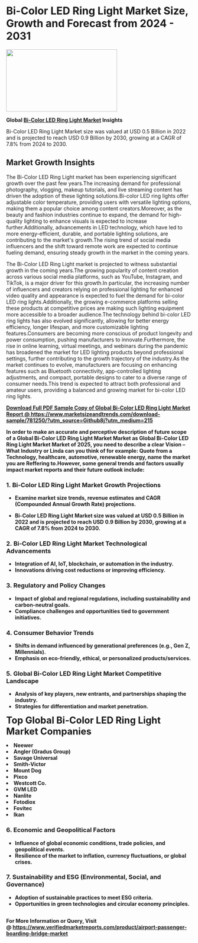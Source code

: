 <H1>Bi-Color LED Ring Light Market Size, Growth and Forecast from 2024 - 2031</H1><img class="aligncenter size-medium wp-image-584254" src="https://thirdeyenews.in/wp-content/uploads/2024/09/Global-Market-Research-300x168.jpeg" alt="" width="300" height="168" /><p><strong>Global&nbsp;<a href="https://www.marketsizeandtrends.com/download-sample/781250/?utm_source=Github8j?utm_medium=215">Bi-Color LED Ring Light Market</a> Insights</strong></p><p>Bi-Color LED Ring Light Market size was valued at USD 0.5 Billion in 2022 and is projected to reach USD 0.9 Billion by 2030, growing at a CAGR of 7.8% from 2024 to 2030.</p><p><h2>Market Growth Insights</h2> <p>The Bi-Color LED Ring Light market has been experiencing significant growth over the past few years.The increasing demand for professional photography, vlogging, makeup tutorials, and live streaming content has driven the adoption of these lighting solutions.Bi-color LED ring lights offer adjustable color temperature, providing users with versatile lighting options, making them a popular choice among content creators.Moreover, as the beauty and fashion industries continue to expand, the demand for high-quality lighting to enhance visuals is expected to increase further.Additionally, advancements in LED technology, which have led to more energy-efficient, durable, and portable lighting solutions, are contributing to the market's growth.The rising trend of social media influencers and the shift toward remote work are expected to continue fueling demand, ensuring steady growth in the market in the coming years.</p> <p><strong><a href="#"></a></strong></p> <p>The Bi-Color LED Ring Light market is projected to witness substantial growth in the coming years.The growing popularity of content creation across various social media platforms, such as YouTube, Instagram, and TikTok, is a major driver for this growth.In particular, the increasing number of influencers and creators relying on professional lighting for enhanced video quality and appearance is expected to fuel the demand for bi-color LED ring lights.Additionally, the growing e-commerce platforms selling these products at competitive prices are making such lighting equipment more accessible to a broader audience.The technology behind bi-color LED ring lights has also evolved significantly, allowing for better energy efficiency, longer lifespan, and more customizable lighting features.Consumers are becoming more conscious of product longevity and power consumption, pushing manufacturers to innovate.Furthermore, the rise in online learning, virtual meetings, and webinars during the pandemic has broadened the market for LED lighting products beyond professional settings, further contributing to the growth trajectory of the industry.As the market continues to evolve, manufacturers are focusing on enhancing features such as Bluetooth connectivity, app-controlled lighting adjustments, and compact, portable designs to cater to a diverse range of consumer needs.This trend is expected to attract both professional and amateur users, providing a balanced and growing market for bi-color LED ring lights.</p> <p><strong><a href="#"></p><p><span class=""><strong>Download Full PDF Sample Copy of Global Bi-Color LED Ring Light Market Report</strong> @ <a href="https://www.marketsizeandtrends.com/download-sample/781250/?utm_source=Github8j?utm_medium=215" target="_blank">https://www.marketsizeandtrends.com/download-sample/781250/?utm_source=Github8j?utm_medium=215</a></span></p><p>In order to make an accurate and perceptive description of future scope of a Global&nbsp;Bi-Color LED Ring Light Market Market as Global&nbsp;Bi-Color LED Ring Light Market Market of 2025, you need to describe a clear Vision &ndash; What Industry or Linda can you think of for example: Quote from a Technology, healthcare, automotive, renewable energy, name the market you are Reffering to.However, some general trends and factors usually impact market reports and their future outlook include:</p><h3>1.&nbsp;<strong>Bi-Color LED Ring Light Market Growth Projections</strong></h3><ul><li>Examine market size trends, revenue estimates and CAGR (Compounded Annual Growth Rate) projections.</li><li><p>Bi-Color LED Ring Light Market size was valued at USD 0.5 Billion in 2022 and is projected to reach USD 0.9 Billion by 2030, growing at a CAGR of 7.8% from 2024 to 2030.</p></li></ul><h3>2.&nbsp;<strong>Bi-Color LED Ring Light Market Technological Advancements</strong></h3><ul><li>Integration of AI, IoT, blockchain, or automation in the industry.</li><li>Innovations driving cost reductions or improving efficiency.</li></ul><h3>3.&nbsp;<strong>Regulatory and Policy Changes</strong></h3><ul><li>Impact of global and regional regulations, including sustainability and carbon-neutral goals.</li><li>Compliance challenges and opportunities tied to government initiatives.</li></ul><h3>4.&nbsp;<strong>Consumer Behavior Trends</strong></h3><ul><li>Shifts in demand influenced by generational preferences (e.g., Gen Z, Millennials).</li><li>Emphasis on eco-friendly, ethical, or personalized products/services.</li></ul><h3>5.&nbsp;<strong>Global Bi-Color LED Ring Light Market Competitive Landscape</strong></h3><ul><li>Analysis of key players, new entrants, and partnerships shaping the industry.</li><li>Strategies for differentiation and market penetration.</li></ul><p data-pm-slice="1 1 []"><span style="color: inherit; font-family: inherit; font-size: 25px;">Top Global Bi-Color LED Ring Light Market Companies</span></p><div class="" data-test-id=""><p><li>Neewer</li><li> Angler (Gradus Group)</li><li> Savage Universal</li><li> Smith-Victor</li><li> Mount Dog</li><li> Pixco</li><li> Westcott Co.</li><li> GVM LED</li><li> Nanlite</li><li> Fotodiox</li><li> Fovitec</li><li> Ikan</li></p></div><h3>6.&nbsp;<strong>Economic and Geopolitical Factors</strong></h3><ul><li>Influence of global economic conditions, trade policies, and geopolitical events.</li><li>Resilience of the market to inflation, currency fluctuations, or global crises.</li></ul><h3>7.&nbsp;<strong>Sustainability and ESG (Environmental, Social, and Governance)</strong></h3><ul><li>Adoption of sustainable practices to meet ESG criteria.</li><li>Opportunities in green technologies and circular economy principles.</li></ul><h2><strong style="font-size: 14px;">For More Information or Query, Visit @&nbsp;</strong><a style="background-color: #ffffff; font-size: 14px;" href="https://www.marketsizeandtrends.com/report/bi-color-led-ring-light-market/" target="_blank">https://www.verifiedmarketreports.com/product/airport-passenger-boarding-bridge-market</a></h2>
